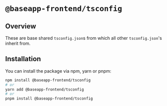 # **`@baseapp-frontend/tsconfig`**

## **Overview**

These are base shared `tsconfig.json`s from which all other `tsconfig.json`'s inherit from.

## **Installation**
You can install the package via npm, yarn or pnpm:

```bash
npm install @baseapp-frontend/tsconfig
# or
yarn add @baseapp-frontend/tsconfig
# or
pnpm install @baseapp-frontend/tsconfig
```
